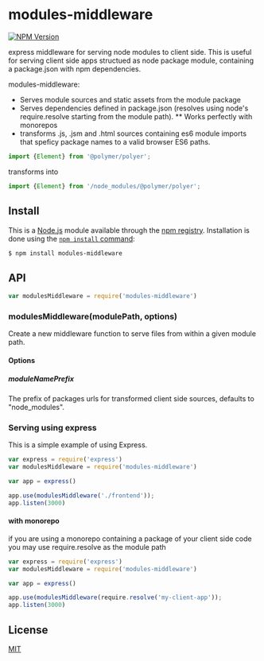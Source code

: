 # modules-middleware
[![NPM Version][npm-image]][npm-url]

express middleware for serving node modules to client side.
This is useful for serving client side apps structued as node package module, containing a package.json with npm dependencies.

modules-middleware:
* Serves module sources and static assets from the module package
* Serves dependencies defined in package.json (resolves using node's require.resolve starting from the module path).
** Works perfectly with monorepos
* transforms .js, .jsm and .html sources containing es6 module imports that speficy package names to a valid browser ES6 paths.
```js 
import {Element} from '@polymer/polyer';
``` 
transforms into 
```js
import {Element} from '/node_modules/@polymer/polyer';
```



## Install

This is a [Node.js](https://nodejs.org/en/) module available through the
[npm registry](https://www.npmjs.com/). Installation is done using the
[`npm install` command](https://docs.npmjs.com/getting-started/installing-npm-packages-locally):

```sh
$ npm install modules-middleware
```

## API

<!-- eslint-disable no-unused-vars -->

```js
var modulesMiddleware = require('modules-middleware')
```

### modulesMiddleware(modulePath, options)

Create a new middleware function to serve files from within a given module path. 

#### Options
##### moduleNamePrefix

The prefix of packages urls for transformed client side sources, defaults to "node_modules".


### Serving using express

This is a simple example of using Express.

```js
var express = require('express')
var modulesMiddleware = require('modules-middleware')

var app = express()

app.use(modulesMiddleware('./frontend'));
app.listen(3000)
```

#### with monorepo
if you are using a monorepo containing a package of your client side code you may use require.resolve as the module path

```js
var express = require('express')
var modulesMiddleware = require('modules-middleware')

var app = express()

app.use(modulesMiddleware(require.resolve('my-client-app'));
app.listen(3000)
```

## License

[MIT](LICENSE)

[npm-image]: https://img.shields.io/npm/v/modules-middleware.svg
[npm-url]: https://npmjs.org/package/modules-middleware

